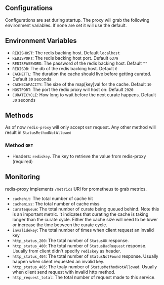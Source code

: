 ## Configurations 
Configurations are set during startup. The proxy will grab the following environment variables. If none are set it will use the default. 

## Environment Variables
* `REDISHOST`: The redis backing host. Default `localhost`
* `REDISPORT`: The redis backing host port. Default `6379`
* `REDISPASSWORD`: The password of the redis backing host. Default `""`
* `REDISDB`: The db of the redis backing host. Default `0`
* `CACHETTL`:  The duration the cache should live before getting curated. Default `30` seconds
* `CACHECAPACITY`: The size of the map[key]val for the cache. Default `10`
* `HOSTPORT`: The port the redix proxy will host on: Default `2020`
* `CURATECYCLE`: How long to wait before the next curate happens. Default `30` seconds

## Methods 
As of now `redis-proxy` will only accept `GET` request. Any other method will result in `StatusMethodNotAllowed`

### Method `GET`
* Headers: `rediskey`. The key to retrieve the value from redis-proxy (required)

## Monitoring 
 redis-proxy implements `/metrics` URI for prometheus to grab metrics. 
* `cachehit`: The total number of cache hit
* `cachemiss`: The total number of cache miss 
* `curatequeue`: The total number of curate being queued behind. Note this is an important metric. It indicates that curating the cache is taking longer than the curate cycle. Either the cache size will need to be lower or increase the time between the curate cycle. 
* `invalidekey`: The total number of times when client request an invalid key
* `http_status_200`: The total number of `StatusOK` response.
* `http_status_400`: The total number of `StatusBadRequest` response. Usually from client didn't specify `rediskey` as header.
* `http_status_404`: The total number of `StatusNotFound` response. Usually happen when client requested an invalid key.
* `http_status_405`: The toaly number of `StatusMethodNotAllowed`. Usually when client send request with invalid http method. 
* `http_request_total`: The total number of request made to this service.

